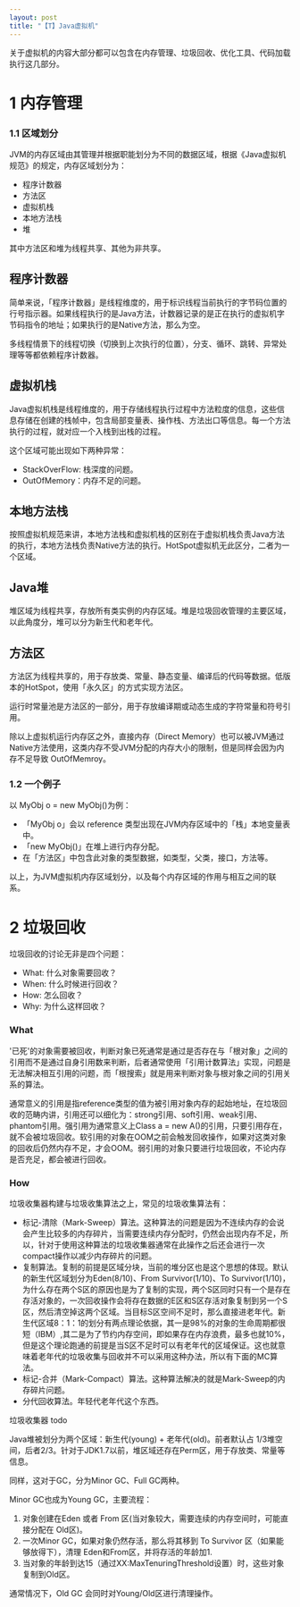 ```yaml
---
layout: post
title: "【T】Java虚拟机"
---
```


关于虚拟机的内容大部分都可以包含在内存管理、垃圾回收、优化工具、代码加载执行这几部分。

# 1 内存管理

### 1.1 区域划分

JVM的内存区域由其管理并根据职能划分为不同的数据区域，根据《Java虚拟机规范》的规定，内存区域划分为：

* 程序计数器
* 方法区
* 虚拟机栈
* 本地方法栈
* 堆

其中方法区和堆为线程共享、其他为非共享。


## 程序计数器 ##
简单来说，「程序计数器」是线程维度的，用于标识线程当前执行的字节码位置的行号指示器。如果线程执行的是Java方法，计数器记录的是正在执行的虚拟机字节码指令的地址；如果执行的是Native方法，那么为空。

多线程情景下的线程切换（切换到上次执行的位置），分支、循环、跳转、异常处理等等都依赖程序计数器。

## 虚拟机栈 ##
Java虚拟机栈是线程维度的，用于存储线程执行过程中方法粒度的信息，这些信息存储在创建的栈帧中，包含局部变量表、操作栈、方法出口等信息。每一个方法执行的过程，就对应一个入栈到出栈的过程。

这个区域可能出现如下两种异常：
* StackOverFlow: 栈深度的问题。
* OutOfMemory：内存不足的问题。

## 本地方法栈 ##
按照虚拟机规范来讲，本地方法栈和虚拟机栈的区别在于虚拟机栈负责Java方法的执行，本地方法栈负责Native方法的执行。HotSpot虚拟机无此区分，二者为一个区域。

## Java堆 ##
堆区域为线程共享，存放所有类实例的内存区域。堆是垃圾回收管理的主要区域，以此角度分，堆可以分为新生代和老年代。

## 方法区 ##
方法区为线程共享的，用于存放类、常量、静态变量、编译后的代码等数据。低版本的HotSpot，使用「永久区」的方式实现方法区。

运行时常量池是方法区的一部分，用于存放编译期或动态生成的字符常量和符号引用。

除以上虚拟机运行内存区之外，直接内存（Direct Memory）也可以被JVM通过Native方法使用，这类内存不受JVM分配的内存大小的限制，但是同样会因为内存不足导致 OutOfMemroy。

### 1.2 一个例子
以 MyObj o = new MyObj()为例：
* 「MyObj o」会以 reference 类型出现在JVM内存区域中的「栈」本地变量表中。
* 「new MyObj()」在堆上进行内存分配。
* 在「方法区」中包含此对象的类型数据，如类型，父类，接口，方法等。

以上，为JVM虚拟机内存区域划分，以及每个内存区域的作用与相互之间的联系。

# 2 垃圾回收

垃圾回收的讨论无非是四个问题：
* What: 什么对象需要回收？
* When: 什么时候进行回收？
* How: 怎么回收？
* Why: 为什么这样回收？

### What

'已死'的对象需要被回收，判断对象已死通常是通过是否存在与「根对象」之间的引用而不是通过自身引用数来判断，后者通常使用「引用计数算法」实现，问题是无法解决相互引用的问题，而「根搜索」就是用来判断对象与根对象之间的引用关系的算法。

通常意义的引用是指reference类型的值为被引用对象内存的起始地址，在垃圾回收的范畴内讲，引用还可以细化为：strong引用、soft引用、weak引用、phantom引用。强引用为通常意义上Class a = new A()的引用，只要引用存在，就不会被垃圾回收。软引用的对象在OOM之前会触发回收操作，如果对这类对象的回收后仍然内存不足，才会OOM。弱引用的对象只要进行垃圾回收，不论内存是否充足，都会被进行回收。

### How

垃圾收集器构建与垃圾收集算法之上，常见的垃圾收集算法有：

* 标记-清除（Mark-Sweep）算法。这种算法的问题是因为不连续内存的会说会产生比较多的内存碎片，当需要连续内存分配时，仍然会出现内存不足，所以，针对于使用这种算法的垃圾收集器通常在此操作之后还会进行一次compact操作以减少内存碎片的问题。
* 复制算法。复制的前提是区域分块，当前的堆分区也是这个思想的体现。默认的新生代区域划分为Eden(8/10)、From Survivor(1/10)、To Survivor(1/10)，为什么存在两个S区的原因也是为了复制的实现，两个S区同时只有一个是存在存活对象的，一次回收操作会将存在数据的E区和S区存活对象复制到另一个S区，然后清空掉这两个区域。当目标S区空间不足时，那么直接进老年代。新生代区域8：1：1的划分有两点理论依据，其一是98%的对象的生命周期都很短（IBM）,其二是为了节约内存空间，即如果存在内存浪费，最多也就10%，但是这个理论跑通的前提是当S区不足时可以有老年代的区域保证。这也就意味着老年代的垃圾收集与回收并不可以采用这种办法，所以有下面的MC算法。
* 标记-合并（Mark-Compact）算法。这种算法解决的就是Mark-Sweep的内存碎片问题。
* 分代回收算法。年轻代老年代这个东西。

垃圾收集器 todo


Java堆被划分为两个区域：新生代(young) + 老年代(old)。前者默认占 1/3堆空间，后者2/3。针对于JDK1.7以前，堆区域还存在Perm区，用于存放类、常量等信息。



同样，这对于GC，分为Minor GC、Full GC两种。

Minor GC也成为Young GC，主要流程：
1. 对象创建在Eden 或者 From 区(当对象较大，需要连续的内存空间时，可能直接分配在 Old区)。
2. 一次Minor GC，如果对象仍然存活，那么将其移到 To Survivor 区（如果能够放得下），清理 Eden和From区，并将存活的年龄加1.
3. 当对象的年龄到达15（通过XX:MaxTenuringThreshold设置）时，这些对象复制到Old区。

通常情况下，Old GC 会同时对Young/Old区进行清理操作。
